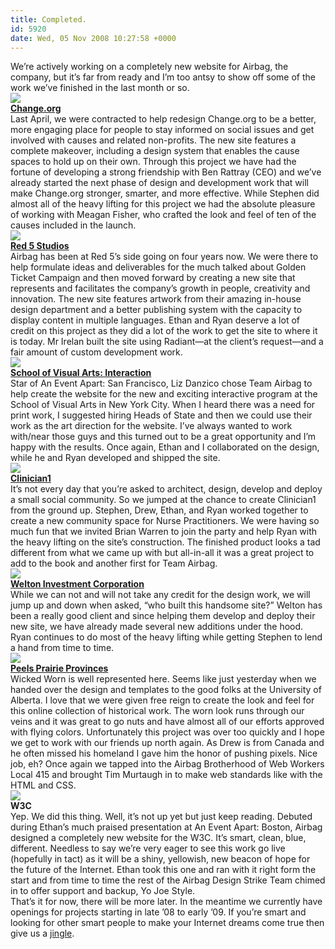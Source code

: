 ```yaml
---
title: Completed.
id: 5920
date: Wed, 05 Nov 2008 10:27:58 +0000
---
```


We’re actively working on a completely new website for Airbag, the company, but it’s far from ready and I’m too antsy to show off some of the work we’ve finished in the last month or so.  
![](http://www.airbagindustries.com/images/postrelatedimages/sm_change.jpg)  
**[Change.org](http://www.change.org)**  
 Last April, we were contracted to help redesign Change.org to be a better, more engaging place for people to stay informed on social issues and get involved with causes and related non-profits. The new site features a complete makeover, including a design system that enables the cause spaces to hold up on their own. Through this project we have had the fortune of developing a strong friendship with Ben Rattray (<span class="caps">CEO</span>) and we’ve already started the next phase of design and development work that will make Change.org stronger, smarter, and more effective. While Stephen did almost all of the heavy lifting for this project we had the absolute pleasure of working with Meagan Fisher, who crafted the look and feel of ten of the causes included in the launch.  
![](http://www.airbagindustries.com/images/postrelatedimages/sm_red5.jpg)  
**[Red 5 Studios](http://www.red5studios.com)**  
 Airbag has been at Red 5’s side going on four years now. We were there to help formulate ideas and deliverables for the much talked about Golden Ticket Campaign and then moved forward by creating a new site that represents and facilitates the company’s growth in people, creativity and innovation. The new site features artwork from their amazing in-house design department and a better publishing system with the capacity to display content in multiple languages. Ethan and Ryan deserve a lot of credit on this project as they did a lot of the work to get the site to where it is today. Mr Irelan built the site using Radiant—at the client’s request—and a fair amount of custom development work.  
![](http://www.airbagindustries.com/images/postrelatedimages/sm_interaction.jpg)  
**[School of Visual Arts: Interaction](http://interactiondesign.sva.edu)**  
 Star of An Event Apart: San Francisco, Liz Danzico chose Team Airbag to help create the website for the new and exciting interactive program at the School of Visual Arts in New York City. When I heard there was a need for print work, I suggested hiring Heads of State and then we could use their work as the art direction for the website. I’ve always wanted to work with/near those guys and this turned out to be a great opportunity and I’m happy with the results. Once again, Ethan and I collaborated on the design, while he and Ryan developed and shipped the site.  
![](http://www.airbagindustries.com/images/postrelatedimages/sm_c1.jpg)  
**[Clinician1](http://www.clinician1.com)**  
 It’s not every day that you’re asked to architect, design, develop and deploy a small social community. So we jumped at the chance to create Clinician1 from the ground up. Stephen, Drew, Ethan, and Ryan worked together to create a new community space for Nurse Practitioners. We were having so much fun that we invited Brian Warren to join the party and help Ryan with the heavy lifting on the site’s construction. The finished product looks a tad different from what we came up with but all-in-all it was a great project to add to the book and another first for Team Airbag.  
![](http://www.airbagindustries.com/images/postrelatedimages/sm_welton.jpg)  
**[Welton Investment Corporation](http://www.welton.com)**  
 While we can not and will not take any credit for the design work, we will jump up and down when asked, “who built this handsome site?” Welton has been a really good client and since helping them develop and deploy their new site, we have already made several new additions under the hood. Ryan continues to do most of the heavy lifting while getting Stephen to lend a hand from time to time.  
![](http://www.airbagindustries.com/images/postrelatedimages/sm_peels.jpg)  
**[Peels Prairie Provinces](http://peel.library.ualberta.ca)**  
 Wicked Worn is well represented here. Seems like just yesterday when we handed over the design and templates to the good folks at the University of Alberta. I love that we were given free reign to create the look and feel for this online collection of historical work. The worn look runs through our veins and it was great to go nuts and have almost all of our efforts approved with flying colors. Unfortunately this project was over too quickly and I hope we get to work with our friends up north again. As Drew is from Canada and he often missed his homeland I gave him the honor of pushing pixels. Nice job, eh? Once again we tapped into the Airbag Brotherhood of Web Workers Local 415 and brought Tim Murtaugh in to make web standards like with the <span class="caps">HTML</span> and <span class="caps">CSS</span>.  
![](http://www.airbagindustries.com/images/postrelatedimages/sm_w3c.jpg)  
**W3C**  
 Yep. We did this thing. Well, it’s not up yet but just keep reading. Debuted during Ethan’s much praised presentation at An Event Apart: Boston, Airbag designed a completely new website for the W3C. It’s smart, clean, blue, different. Needless to say we’re very eager to see this work go live (hopefully in tact) as it will be a shiny, yellowish, new beacon of hope for the future of the Internet. Ethan took this one and ran with it right form the start and from time to time the rest of the Airbag Design Strike Team chimed in to offer support and backup, Yo Joe Style.  
 That’s it for now, there will be more later. In the meantime we currently have openings for projects starting in late ’08 to early ’09. If you’re smart and looking for other smart people to make your Internet dreams come true then give us a [jingle](http://rfp.airbagindustries.com).


